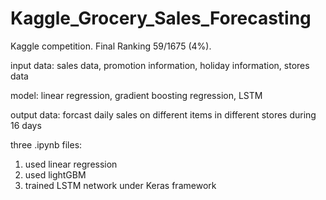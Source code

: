 # Kaggle_Grocery_Sales_Forecasting
Kaggle competition. Final Ranking 59/1675 (4%).

input data: sales data, promotion information, holiday information, stores data

model: linear regression, gradient boosting regression, LSTM

output data: forcast daily sales on different items in different stores during 16 days

three .ipynb files:
1. used linear regression
1. used lightGBM
2. trained LSTM network under Keras framework
